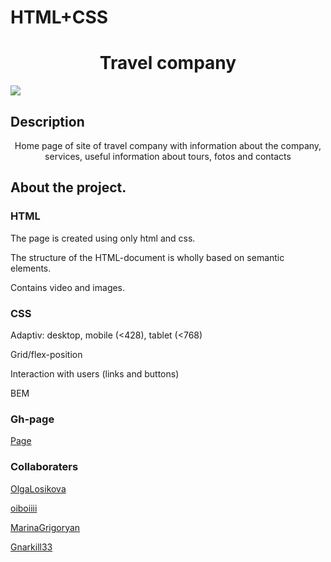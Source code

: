 # HTML+CSS
<h1 align="center">Travel company</h1>
  
<img src="https://github.com/eeromanova/week10_11/raw/main/assets/images/pero_travel1.png">

## Description

<p align="center">Home page of site of travel company with information about the company, services, useful information about tours, fotos and contacts</p>


## About the project.

### HTML

<p>The page is created using only html and css.</p>
<p>The structure of the HTML-document is wholly based on semantic elements.</p>
<p>Contains video and images.</p>

### CSS

<p>Adaptiv: desktop, mobile (<428), tablet (<768)</p>
<p>Grid/flex-position</p>
<p>Interaction with users (links and buttons)</p>
<p>BEM</p>

### Gh-page

<a href="https://eeromanova.github.io/week10_11/">Page</a>

### Collaboraters
<p>
  <a href="https://github.com/OlgaLosikova">OlgaLosikova</a>
</p>
<p><a href="https://github.com/oiboiiii">oiboiiii</a></p>
<p>
  <a href="https://github.com/MarinaGrigoryan">MarinaGrigoryan</a>
</p>
<p><a href="https://github.com/Gnarkill33">Gnarkill33</a>
</p>





